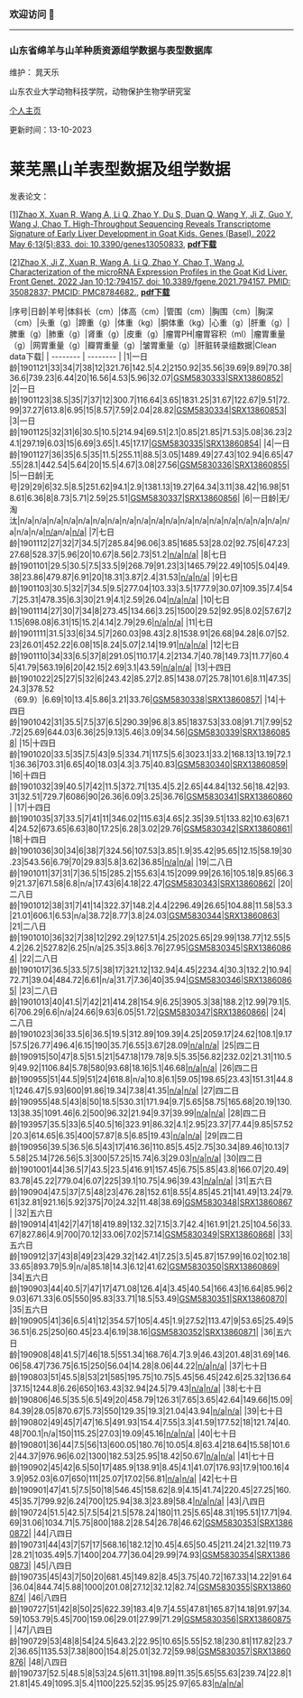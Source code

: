 ### 欢迎访问 👋

<!--
**chaotianle11/chaotianle11** is a ✨ _special_ ✨ repository because its `README.md` (this file) appears on your GitHub profile.

Here are some ideas to get you started:

- 🔭 I’m currently working on ...
- 🌱 I’m currently learning ...
- 👯 I’m looking to collaborate on ...
- 🤔 I’m looking for help with ...
- 💬 Ask me about ...
- 📫 How to reach me: ...
- 😄 Pronouns: ...
- ⚡ Fun fact: ...
-->
---
### 山东省绵羊与山羊种质资源组学数据与表型数据库
维护：
晁天乐

山东农业大学动物科技学院，动物保护生物学研究室
  
[个人主页](https://dkdy.sdau.edu.cn/2019/0904/c1553a154978/page.htm)

更新时间：13-10-2023


# 莱芜黑山羊表型数据及组学数据

发表论文：

[[1]Zhao X, Xuan R, Wang A, Li Q, Zhao Y, Du S, Duan Q, Wang Y, Ji Z, Guo Y, Wang J, Chao T. High-Throughput Sequencing Reveals Transcriptome Signature of Early Liver Development in Goat Kids. Genes (Basel). 2022 May 6;13(5):833. doi: 10.3390/genes13050833](https://www.mdpi.com/2073-4425/13/5/833), [**pdf下载**](https://www.ncbi.nlm.nih.gov/pmc/articles/PMC9141777/pdf/genes-13-00833.pdf)

[[2]Zhao X, Ji Z, Xuan R, Wang A, Li Q, Zhao Y, Chao T, Wang J. Characterization of the microRNA Expression Profiles in the Goat Kid Liver. Front Genet. 2022 Jan 10;12:794157. doi: 10.3389/fgene.2021.794157. PMID: 35082837; PMCID: PMC8784682.](https://www.frontiersin.org/articles/10.3389/fgene.2021.794157/full), [**pdf下载**](https://www.ncbi.nlm.nih.gov/pmc/articles/PMC8784682/pdf/fgene-12-794157.pdf)

|序号|日龄|羊号|体斜长（cm）|体高（cm）|管围（cm）|胸围（cm）|胸深（cm）|头重（g）|蹄重（g）|体重（kg）|胴体重（kg）|心重（g）|肝重（g）|脾重（g）|肺重（g）|肾重（g）|皮重（g）|瘤胃PH|瘤胃容积（ml）|瘤胃重量（g）|网胃重量（g）|瓣胃重量（g）|皱胃重量（g）|肝脏转录组数据|Clean data下载|
| -------- | -------- |
|1|一日龄|1901121|33|34|7|38|12|321.76|142.5|4.2|2150.92|35.56|39.69|9.89|70.38|36.6|739.23|6.44|20|16.56|4.53|5.96|32.07|[GSM5830333](https://www.ncbi.nlm.nih.gov/geo/query/acc.cgi?acc=GSM5830333)|[SRX13860852](https://www.ncbi.nlm.nih.gov/sra/SRX13860852[accn])|
|2|一日龄|1901123|38.5|35|7|37|12|300.7|116.64|3.65|1831.25|31.67|122.67|9.51|72.99|37.27|613.8|6.95|15|8.57|7.59|2.04|28.82|[GSM5830334](https://www.ncbi.nlm.nih.gov/geo/query/acc.cgi?acc=GSM5830334)|[SRX13860853](https://www.ncbi.nlm.nih.gov/sra/SRX13860853[accn])|
|3|一日龄|1901125|32|31|6|30.5|10.5|214.94|69.51|2.1|0.85|21.85|71.53|5.08|36.23|24.1|297.19|6.03|15|6.69|3.65|1.45|17.17|[GSM5830335](https://www.ncbi.nlm.nih.gov/geo/query/acc.cgi?acc=GSM5830335)|[SRX13860854](https://www.ncbi.nlm.nih.gov/sra/SRX13860854[accn])|
|4|一日龄|1901127|36|35|6.5|35|11.5|255.11|88.5|3.05|1489.49|27.43|102.94|6.65|47.55|28.1|442.54|5.64|20|15.5|4.67|3.08|27.56|[GSM5830336](https://www.ncbi.nlm.nih.gov/geo/query/acc.cgi?acc=GSM5830336)|[SRX13860855](https://www.ncbi.nlm.nih.gov/sra/SRX13860855[accn])|
|5|一日龄|无号|29|29|6|32.5|8.5|251.62|94.1|2.9|1381.13|19.27|64.34|3.11|38.42|16.98|518.61|6.36|8|8.73|5.71|2.59|25.51|[GSM5830337](https://www.ncbi.nlm.nih.gov/geo/query/acc.cgi?acc=GSM5830337)|[SRX13860856](https://www.ncbi.nlm.nih.gov/sra/SRX13860856[accn])|
|6|一日龄|无/淘汰|n/a|n/a|n/a|n/a|n/a|n/a|n/a|n/a|n/a|n/a|n/a|n/a|n/a|n/a|n/a|n/a|n/a|n/a|n/a|n/a|n/a|[n/a](https://www.ncbi.nlm.nih.gov/geo/query/acc.cgi?acc=n/a)n/a|[n/a](https://www.ncbi.nlm.nih.gov/sra/n/a[accn])|
|7|七日龄|1901112|27|32|7|34.5|7|285.84|96.06|3.85|1685.53|28.02|92.75|6|47.23|27.68|528.37|5.96|20|10.67|8.56|2.73|51.2|[n/a](https://www.ncbi.nlm.nih.gov/geo/query/acc.cgi?acc=n/a)|[n/a](https://www.ncbi.nlm.nih.gov/sra/n/a[accn])|
|8|七日龄|1901101|29.5|30.5|7.5|33.5|9|268.79|91.23|3|1465.79|22.49|105|5.04|49.38|23.86|479.87|6.91|20|18.31|3.87|2.4|31.53|[n/a](https://www.ncbi.nlm.nih.gov/geo/query/acc.cgi?acc=n/a)|[n/a](https://www.ncbi.nlm.nih.gov/sra/n/a[accn])|
|9|七日龄|1901103|30.5|32|7|34.5|9.5|277.04|103.33|3.5|1777.9|30.07|109.35|7.4|54.7|25.31|478.35|6.3|30|21.9|4.1|2.59|26.04|[n/a](https://www.ncbi.nlm.nih.gov/geo/query/acc.cgi?acc=n/a)|[n/a](https://www.ncbi.nlm.nih.gov/sra/n/a[accn])|
|10|七日龄|1901114|27|30|7|34|8|273.45|134.66|3.25|1500|29.52|92.95|8.02|57.67|21.15|698.08|6.31|15|15.2|4.14|2.79|29.6|[n/a](https://www.ncbi.nlm.nih.gov/geo/query/acc.cgi?acc=n/a)|[n/a](https://www.ncbi.nlm.nih.gov/sra/n/a[accn])|
|11|七日龄|1901111|31.5|33|6|34.5|7|260.03|98.43|2.8|1538.91|26.68|94.28|6.07|52.23|26.01|452.22|6.08|15|8.24|5.07|2.14|19.91|[n/a](https://www.ncbi.nlm.nih.gov/geo/query/acc.cgi?acc=n/a)|[n/a](https://www.ncbi.nlm.nih.gov/sra/n/a[accn])|
|12|七日龄|1901110|34|33|6.5|37|8|291.05|110.17|4.2|2134.7|40.78|149.73|11.77|60.45|41.79|563.19|6|20|42.15|2.69|3.1|43.59|[n/a](https://www.ncbi.nlm.nih.gov/geo/query/acc.cgi?acc=n/a)|[n/a](https://www.ncbi.nlm.nih.gov/sra/n/a[accn])|
|13|十四日龄|1901022|25|27|5|32|6|243.42|85.27|2.85|1438.07|25.78|101.6|8.11|47.35|24.3|378.52（69.9）|6.69|10|13.4|5.86|3.21|33.76|[GSM5830338](https://www.ncbi.nlm.nih.gov/geo/query/acc.cgi?acc=GSM5830338)|[SRX13860857](https://www.ncbi.nlm.nih.gov/sra/SRX13860857[accn])|
|14|十四日龄|1901042|31|35.5|7.5|37|6.5|290.39|96.8|3.85|1837.53|33.08|91.71|7.99|52.72|25.69|644.03|6.36|25|9.13|5.46|3.09|34.56|[GSM5830339](https://www.ncbi.nlm.nih.gov/geo/query/acc.cgi?acc=GSM5830339)|[SRX13860858](https://www.ncbi.nlm.nih.gov/sra/SRX13860858[accn])|
|15|十四日龄|1901020|33.5|35|7.5|43|9.5|334.71|117.5|5.6|3023.1|33.2|168.13|13.19|72.11|36.36|703.31|6.65|40|18.03|4.3|3.75|40.83|[GSM5830340](https://www.ncbi.nlm.nih.gov/geo/query/acc.cgi?acc=GSM5830340)|[SRX13860859](https://www.ncbi.nlm.nih.gov/sra/SRX13860859[accn])|
|16|十四日龄|1901032|39|40.5|7|42|11.5|372.71|135.4|5.2|2.65|44.84|132.56|18.42|93.31|32.51|729.7|6086|90|26.36|6.09|3.25|36.76|[GSM5830341](https://www.ncbi.nlm.nih.gov/geo/query/acc.cgi?acc=GSM5830341)|[SRX13860860](https://www.ncbi.nlm.nih.gov/sra/SRX13860860[accn])|
|17|十四日龄|1901035|37|33.5|7|41|11|346.02|115.63|4.65|2.35|39.51|133.82|10.63|67.14|24.52|673.65|6.63|80|17.25|6.28|3.02|29.76|[GSM5830342](https://www.ncbi.nlm.nih.gov/geo/query/acc.cgi?acc=GSM5830342)|[SRX13860861](https://www.ncbi.nlm.nih.gov/sra/SRX13860861[accn])|
|18|十四日龄|1901036|30|34|6|38|7|324.56|107.53|3.85|1.9|35.42|95.65|12.15|58.19|30.23|543.56|6.79|70|29.83|5.8|3.62|36.85|[n/a](https://www.ncbi.nlm.nih.gov/geo/query/acc.cgi?acc=n/a)|[n/a](https://www.ncbi.nlm.nih.gov/sra/n/a[accn])|
|19|二八日龄|1901011|37|31|7|36.5|15|285.2|155.63|4.15|2099.99|26.16|105.18|9.85|66.39|21.37|671.58|6.8|n/a|17.43|6|4.18|22.47|[GSM5830343](https://www.ncbi.nlm.nih.gov/geo/query/acc.cgi?acc=GSM5830343)|[SRX13860862](https://www.ncbi.nlm.nih.gov/sra/SRX13860862[accn])|
|20|二八日龄|1901012|38|31|7|41|14|322.37|148.2|4.4|2296.49|26.65|104.88|11.58|53.3|21.01|606.1|6.53|n/a|38.72|8.77|3.8|24.03|[GSM5830344](https://www.ncbi.nlm.nih.gov/geo/query/acc.cgi?acc=GSM5830344)|[SRX13860863](https://www.ncbi.nlm.nih.gov/sra/SRX13860863[accn])|
|21|二八日龄|1901010|36|32|7|38|12|292.29|127.51|4.25|2025.65|29.99|138.77|12.55|54.2|26.2|527.82|6.25|n/a|25.35|3.86|3.76|27.95|[GSM5830345](https://www.ncbi.nlm.nih.gov/geo/query/acc.cgi?acc=GSM5830345)|[SRX13860864](https://www.ncbi.nlm.nih.gov/sra/SRX13860864[accn])|
|22|二八日龄|1901017|36.5|33.5|7.5|38|17|321.12|132.94|4.45|2234.4|30.3|132.2|10.94|72.71|39.04|484.72|6.61|n/a|31.7|7.36|40|35.94|[GSM5830346](https://www.ncbi.nlm.nih.gov/geo/query/acc.cgi?acc=GSM5830346)|[SRX13860865](https://www.ncbi.nlm.nih.gov/sra/SRX13860865[accn])|
|23|二八日龄|1901013|40|41.5|7|42|21|414.28|154.9|6.25|3905.3|38|188.2|12.99|79.1|5.6|706.29|6.6|n/a|24.66|9.63|6.05|51.72|[GSM5830347](https://www.ncbi.nlm.nih.gov/geo/query/acc.cgi?acc=GSM5830347)|[SRX13860866](https://www.ncbi.nlm.nih.gov/sra/SRX13860866[accn])|
|24|二八日龄|1901023|36|33.5|6|36.5|19.5|312.89|109.39|4.25|2059.17|24.62|108.1|9.17|57.5|26.77|496.4|6.15|190|35.7|6.55|3.67|28.09|[n/a](https://www.ncbi.nlm.nih.gov/geo/query/acc.cgi?acc=n/a)|[n/a](https://www.ncbi.nlm.nih.gov/sra/n/a[accn])|
|25|四二日龄|190915|50|47|8.5|51.5|21|547.18|179.78|9.5|5.35|56.82|232.02|21.31|110.59|49.92|1106.84|5.78|580|93.68|18.16|5.1|46.68|[n/a](https://www.ncbi.nlm.nih.gov/geo/query/acc.cgi?acc=n/a)|[n/a](https://www.ncbi.nlm.nih.gov/sra/n/a[accn])|
|26|四二日龄|190955|51|44.5|9|51|24|618.8|n/a|10.8|6.1|59.05|198.65|23.43|151.31|44.81|1246.47|5.93|600|91.86|19.34|7.38|41.35|[n/a](https://www.ncbi.nlm.nih.gov/geo/query/acc.cgi?acc=n/a)|[n/a](https://www.ncbi.nlm.nih.gov/sra/n/a[accn])|
|27|四二日龄|190955|48.5|43|8|50|18.5|530.31|171.94|9.7|5.65|58.75|165.68|20.19|130.13|38.35|1091.46|6.2|500|96.32|21.94|9.37|39.99|[n/a](https://www.ncbi.nlm.nih.gov/geo/query/acc.cgi?acc=n/a)|[n/a](https://www.ncbi.nlm.nih.gov/sra/n/a[accn])|
|28|四二日龄|193957|35.5|33|6.5|40.5|16|323.91|86.32|4.1|2.95|23.37|77.44|9.85|57.52|20.3|614.65|6.35|400|57.87|8.5|6.85|19.43|[n/a](https://www.ncbi.nlm.nih.gov/geo/query/acc.cgi?acc=n/a)|[n/a](https://www.ncbi.nlm.nih.gov/sra/n/a[accn])|
|29|四二日龄|190956|39.5|36.5|6.5|43|17|416.36|110.85|5.45|2.75|30.34|89.46|10.13|75.58|25.14|726.56|5.3|300|57.25|15.74|6.3|29.03|[n/a](https://www.ncbi.nlm.nih.gov/geo/query/acc.cgi?acc=n/a)|[n/a](https://www.ncbi.nlm.nih.gov/sra/n/a[accn])|
|30|四二日龄|1901001|44|36.5|7|43.5|23.5|416.91|157.45|6.75|5.85|43.8|166.07|20.49|83.78|45.22|779.04|6.07|225|39.1|10.75|4.96|39.43|[n/a](https://www.ncbi.nlm.nih.gov/geo/query/acc.cgi?acc=n/a)|[n/a](https://www.ncbi.nlm.nih.gov/sra/n/a[accn])|
|31|五六日龄|190904|47.5|37|7.5|48|23|476.28|152.61|8.55|4.85|45.21|141.49|13.24|79.61|32.81|921.16|5.92|375|70|24.32|11.48|38.69|[GSM5830348](https://www.ncbi.nlm.nih.gov/geo/query/acc.cgi?acc=GSM5830348)|[SRX13860867](https://www.ncbi.nlm.nih.gov/sra/SRX13860867[accn])|
|32|五六日龄|190914|41|42|7|47|18|419.89|132.32|7.15|3.7|42.4|161.91|21.25|104.56|33.67|827.86|4.9|700|70.12|33.06|7.02|57.14|[GSM5830349](https://www.ncbi.nlm.nih.gov/geo/query/acc.cgi?acc=GSM5830349)|[SRX13860868](https://www.ncbi.nlm.nih.gov/sra/SRX13860868[accn])|
|33|五六日龄|190912|37|43|8|49|23|429.32|142.41|7.25|3.5|45.87|157.99|16.02|102.18|33.65|893.79|5.9|n/a|85.18|14.3|6.12|41.62|[GSM5830350](https://www.ncbi.nlm.nih.gov/geo/query/acc.cgi?acc=GSM5830350)|[SRX13860869](https://www.ncbi.nlm.nih.gov/sra/SRX13860869[accn])|
|34|五六日龄|190903|44|40.5|7|47|17|471.08|126.4|4|3.45|40.54|166.43|16.64|85.96|29.03|671.33|6.05|550|95.83|33.71|18.5|53.49|[GSM5830351](https://www.ncbi.nlm.nih.gov/geo/query/acc.cgi?acc=GSM5830351)|[SRX13860870](https://www.ncbi.nlm.nih.gov/sra/SRX13860870[accn])|
|35|五六日龄|190905|41|36|6.5|41|12|354.57|105|4.45|1.9|27.52|113.47|9|53.65|25.49|536.51|6.25|250|60.45|23.4|6.19|38.16|[GSM5830352](https://www.ncbi.nlm.nih.gov/geo/query/acc.cgi?acc=GSM5830352)|[SRX13860871](https://www.ncbi.nlm.nih.gov/sra/SRX13860871[accn])|
|36|五六日龄|190908|48|41.5|7|46|18.5|551.34|168.76|4.7|3.9|46.43|201.48|31.69|146.06|58.47|736.75|6.15|250|56.04|14.28|8.06|44.22|[n/a](https://www.ncbi.nlm.nih.gov/geo/query/acc.cgi?acc=n/a)|[n/a](https://www.ncbi.nlm.nih.gov/sra/n/a[accn])|
|37|七十日龄|190803|51|45.5|8|53|21|585|195.75|10.75|5.45|56.45|242.6|25.32|136.64|37.15|1244.8|6.26|650|163.43|32.94|24.5|79.43|[n/a](https://www.ncbi.nlm.nih.gov/geo/query/acc.cgi?acc=n/a)|[n/a](https://www.ncbi.nlm.nih.gov/sra/n/a[accn])|
|38|七十日龄|190806|46.5|35.5|6.5|49|20|458.79|126.31|7.65|3.65|42.64|149.66|15.09|84.39|28.05|870.67|5.73|550|129.35|19.3|21.04|43.94|[n/a](https://www.ncbi.nlm.nih.gov/geo/query/acc.cgi?acc=n/a)|[n/a](https://www.ncbi.nlm.nih.gov/sra/n/a[accn])|
|39|七十日龄|190802|49|45|7|47|16.5|491.93|154.4|7.55|3.3|41.59|177.52|18|121.74|40.48|700.1|n/a|150|115.25|27.03|19.09|45.16|[n/a](https://www.ncbi.nlm.nih.gov/geo/query/acc.cgi?acc=n/a)|[n/a](https://www.ncbi.nlm.nih.gov/sra/n/a[accn])|
|40|七十日龄|190801|36|44|7.5|56|13|600.05|180.76|10.05|4.8|63.4|218.64|15.58|101.62|44.37|976.96|6.02|1300|182.53|25.95|18.42|50.67|[n/a](https://www.ncbi.nlm.nih.gov/geo/query/acc.cgi?acc=n/a)|[n/a](https://www.ncbi.nlm.nih.gov/sra/n/a[accn])|
|41|七十日龄|190902|45|42|6.5|50|17|485.9|138.91|8.45|4.1|41.07|176.93|17.9|100.16|43.9|952.03|6.07|650|111|25.07|17.02|56.81|[n/a](https://www.ncbi.nlm.nih.gov/geo/query/acc.cgi?acc=n/a)|[n/a](https://www.ncbi.nlm.nih.gov/sra/n/a[accn])|
|42|七十日龄|190901|47|41.5|7.5|50|18|546.45|158.62|8.9|4.15|41.74|220.45|27.25|160.45|35.7|799.92|6.24|700|125.94|38.3|23.89|58.4|[n/a](https://www.ncbi.nlm.nih.gov/geo/query/acc.cgi?acc=n/a)|[n/a](https://www.ncbi.nlm.nih.gov/sra/n/a[accn])|
|43|八四日龄|190724|51.5|42.5|7.5|54|21.5|578.24|180|11.25|5.65|48.31|195.51|17.71|94.69|31.06|1034.71|5.75|800|188.2|28.54|26.78|46.62|[GSM5830353](https://www.ncbi.nlm.nih.gov/geo/query/acc.cgi?acc=GSM5830353)|[SRX13860872](https://www.ncbi.nlm.nih.gov/sra/SRX13860872[accn])|
|44|八四日龄|190731|44|43|7|57|17|568.16|182.12|10.45|4.65|50.45|211.24|21.32|119.73|28.21|1035.49|5.7|1400|204.77|36.04|29.99|74.93|[GSM5830354](https://www.ncbi.nlm.nih.gov/geo/query/acc.cgi?acc=GSM5830354)|[SRX13860873](https://www.ncbi.nlm.nih.gov/sra/SRX13860873[accn])|
|45|八四日龄|190735|45|43|7|50|20|681.45|149.82|8.45|3.75|40.72|167.33|14.22|91.64|36.04|844.74|5.88|1000|201.08|27.12|32.12|82.74|[GSM5830355](https://www.ncbi.nlm.nih.gov/geo/query/acc.cgi?acc=GSM5830355)|[SRX13860874](https://www.ncbi.nlm.nih.gov/sra/SRX13860874[accn])|
|46|八四日龄|190727|51|42|8|50|25|622.39|183.4|9.7|4.55|47.81|165.87|14.18|91.97|34.59|1053.79|5.45|700|159.06|29.01|27.99|71.29|[GSM5830356](https://www.ncbi.nlm.nih.gov/geo/query/acc.cgi?acc=GSM5830356)|[SRX13860875](https://www.ncbi.nlm.nih.gov/sra/SRX13860875[accn])|
|47|八四日龄|190729|53|48|8|54|24.5|643.2|22.95|10.65|5.55|52.18|230.81|117.82|23.72|36.65|1135.53|7.38|800|154.8|25.01|32.72|59.98|[GSM5830357](https://www.ncbi.nlm.nih.gov/geo/query/acc.cgi?acc=GSM5830357)|[SRX13860876](https://www.ncbi.nlm.nih.gov/sra/SRX13860876[accn])|
|48|八四日龄|190737|52.5|48.5|8|53|24.5|611.31|198.89|11.35|5.65|55.63|239.74|22.8|121.81|45.49|1095.3|5.4|1100|225.52|35.95|25.97|65.83|[n/a](https://www.ncbi.nlm.nih.gov/geo/query/acc.cgi?acc=n/a)|[n/a](https://www.ncbi.nlm.nih.gov/sra/n/a[accn])|



